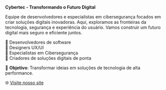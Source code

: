 **Cybertec - Transformando o Futuro Digital**

Equipe de desenvolvedores e especialistas em cibersegurança focados em criar soluções digitais inovadoras. Aqui, exploramos as fronteiras da tecnologia, segurança e experiência do usuário. Vamos construir um futuro digital mais seguro e eficiente juntos.

🔹 Desenvolvedores de software  
🔹 Designers UX/UI  
🔹 Especialistas em Cibersegurança  
🔹 Criadores de soluções digitais de ponta

🎯 **Objetivo**: Transformar ideias em soluções de tecnologia de alta performance.

🌐 [Visite nosso site](https://cybertec-site.github.io)
